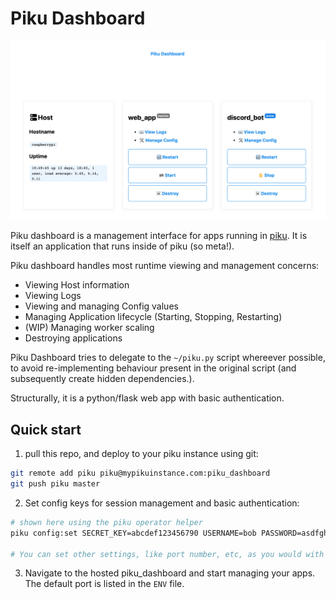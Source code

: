 # Piku Dashboard

![Screenshot](./screenshot.png)

Piku dashboard is a management interface for apps running in [piku](https://github.com/piku/piku). It is itself an 
application that runs inside of piku (so meta!).

Piku dashboard handles most runtime viewing and management concerns:
* Viewing Host information 
* Viewing Logs
* Viewing and managing Config values
* Managing Application lifecycle (Starting, Stopping, Restarting)
* (WIP) Managing worker scaling 
* Destroying applications

Piku Dashboard tries to delegate to the `~/piku.py` script whereever possible, to avoid re-implementing behaviour
present in the original script (and subsequently create hidden dependencies.). 

Structurally, it is a python/flask web app with basic authentication.

## Quick start
1. pull this repo, and deploy to your piku instance using git:
```sh
git remote add piku piku@mypikuinstance.com:piku_dashboard
git push piku master
```
2. Set config keys for session management and basic authentication:
```sh
# shown here using the piku operator helper
piku config:set SECRET_KEY=abcdef123456790 USERNAME=bob PASSWORD=asdfghjkl0

# You can set other settings, like port number, etc, as you would with any piku app
```
3. Navigate to the hosted piku_dashboard and start managing your apps. 
   The default port is listed in the `ENV` file.
   